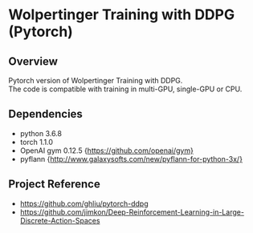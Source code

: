 # Wolpertinger Training with DDPG (Pytorch)
## Overview
Pytorch version of Wolpertinger Training with DDPG. <br>
The code is compatible with training in multi-GPU, single-GPU or CPU. <br>

## Dependencies
* python 3.6.8
* torch 1.1.0 
* OpenAI gym 0.12.5 {https://github.com/openai/gym} 
* pyflann {http://www.galaxysofts.com/new/pyflann-for-python-3x/}

## Project Reference
* https://github.com/ghliu/pytorch-ddpg
* https://github.com/jimkon/Deep-Reinforcement-Learning-in-Large-Discrete-Action-Spaces
